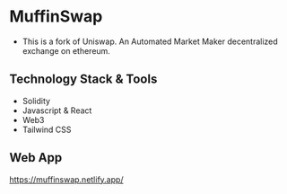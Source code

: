 # MuffinSwap
- This is a fork of Uniswap. An Automated Market Maker decentralized exchange on ethereum.

## Technology Stack & Tools

- Solidity
- Javascript & React
- Web3
- Tailwind CSS

## Web App
https://muffinswap.netlify.app/
